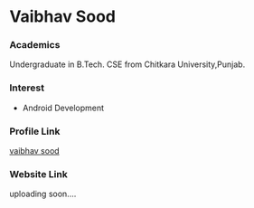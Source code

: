 # Vaibhav Sood

### Academics

Undergraduate in B.Tech. CSE from Chitkara University,Punjab.

### Interest

- Android Development


### Profile Link

[vaibhav sood](https://github.com/vaibhavsood1382)

### Website Link

uploading soon....
